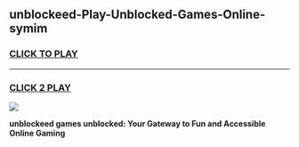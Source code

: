 
## unblockeed-Play-Unblocked-Games-Online-symim
<h3>
<a href="https://premium76.site?title=unblockeed&ref=25A">CLICK TO PLAY</a></h3>
<hr>

<h3>
<a href="https://premium76.site?title=unblockeed&ref=25A">CLICK 2 PLAY</a>
  
</h3>

<a href="https://premium76.site?title=unblockeed&ref=25A"><img src="https://clearcache.store/games.png"></a>


**unblockeed games unblocked: Your Gateway to Fun and Accessible Online Gaming**
